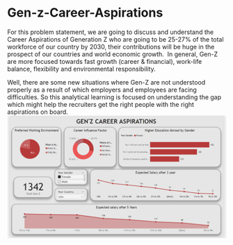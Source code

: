 # Gen-z-Career-Aspirations
For this problem statement, we are going to discuss and understand the Career Aspirations of Generation Z who are going to be 25-27% of the total workforce of our country by 2030, their contributions will be huge in the prospect of our countries and world economic growth.  In general, Gen-Z are more focused towards fast growth (career & financial), work-life balance, flexibility and environmental responsibility.

Well, there are some new situations where Gen-Z are not understood properly as a result of which employers and employees are facing difficulties. So this analytical learning is focused on understanding the gap which might help the recruiters get the right people with the right aspirations on board.
<img src="https://github.com/patilmukesh18/Gen-z-Career-Aspirations/blob/main/Screenshot%202024-03-12%20154331.png">
